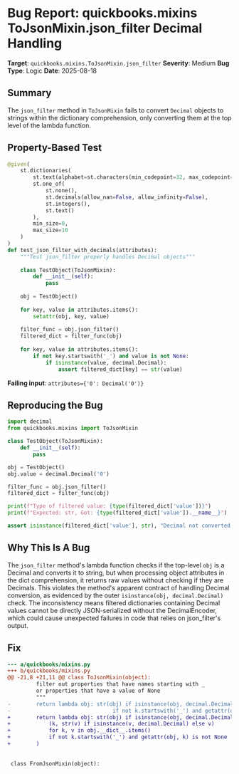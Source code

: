 # Bug Report: quickbooks.mixins ToJsonMixin.json_filter Decimal Handling

**Target**: `quickbooks.mixins.ToJsonMixin.json_filter`
**Severity**: Medium
**Bug Type**: Logic
**Date**: 2025-08-18

## Summary

The `json_filter` method in `ToJsonMixin` fails to convert `Decimal` objects to strings within the dictionary comprehension, only converting them at the top level of the lambda function.

## Property-Based Test

```python
@given(
    st.dictionaries(
        st.text(alphabet=st.characters(min_codepoint=32, max_codepoint=126), min_size=1, max_size=20),
        st.one_of(
            st.none(),
            st.decimals(allow_nan=False, allow_infinity=False),
            st.integers(),
            st.text()
        ),
        min_size=0,
        max_size=10
    )
)
def test_json_filter_with_decimals(attributes):
    """Test json_filter properly handles Decimal objects"""
    
    class TestObject(ToJsonMixin):
        def __init__(self):
            pass
    
    obj = TestObject()
    
    for key, value in attributes.items():
        setattr(obj, key, value)
    
    filter_func = obj.json_filter()
    filtered_dict = filter_func(obj)
    
    for key, value in attributes.items():
        if not key.startswith('_') and value is not None:
            if isinstance(value, decimal.Decimal):
                assert filtered_dict[key] == str(value)
```

**Failing input**: `attributes={'0': Decimal('0')}`

## Reproducing the Bug

```python
import decimal
from quickbooks.mixins import ToJsonMixin

class TestObject(ToJsonMixin):
    def __init__(self):
        pass

obj = TestObject()
obj.value = decimal.Decimal('0')

filter_func = obj.json_filter()
filtered_dict = filter_func(obj)

print(f"Type of filtered value: {type(filtered_dict['value'])}")
print(f"Expected: str, Got: {type(filtered_dict['value']).__name__}")

assert isinstance(filtered_dict['value'], str), "Decimal not converted to string"
```

## Why This Is A Bug

The `json_filter` method's lambda function checks if the top-level `obj` is a Decimal and converts it to string, but when processing object attributes in the dict comprehension, it returns raw values without checking if they are Decimals. This violates the method's apparent contract of handling Decimal conversion, as evidenced by the outer `isinstance(obj, decimal.Decimal)` check. The inconsistency means filtered dictionaries containing Decimal values cannot be directly JSON-serialized without the DecimalEncoder, which could cause unexpected failures in code that relies on json_filter's output.

## Fix

```diff
--- a/quickbooks/mixins.py
+++ b/quickbooks/mixins.py
@@ -21,8 +21,11 @@ class ToJsonMixin(object):
         filter out properties that have names starting with _
         or properties that have a value of None
         """
-        return lambda obj: str(obj) if isinstance(obj, decimal.Decimal) else dict((k, v) for k, v in obj.__dict__.items()
-                                if not k.startswith('_') and getattr(obj, k) is not None)
+        return lambda obj: str(obj) if isinstance(obj, decimal.Decimal) else dict(
+            (k, str(v) if isinstance(v, decimal.Decimal) else v) 
+            for k, v in obj.__dict__.items()
+            if not k.startswith('_') and getattr(obj, k) is not None
+        )
 
 
 class FromJsonMixin(object):
```